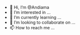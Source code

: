 - 👋 Hi, I’m @Andiama
- 👀 I’m interested in ...
- 🌱 I’m currently learning ...
- 💞️ I’m looking to collaborate on ...
- 📫 How to reach me ...

<!---
Andiama/Andiama is a ✨ special ✨ repository because its `README.md` (this file) appears on your GitHub profile.
You can click the Preview link to take a look at your changes.
--->
